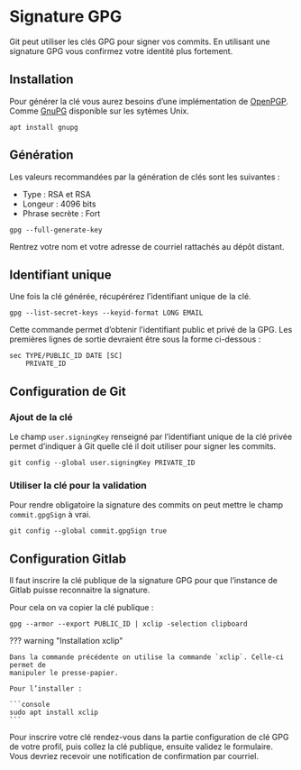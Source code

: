 # Signature GPG

Git peut utiliser les clés GPG pour signer vos commits. En utilisant une
signature GPG vous confirmez votre identité plus fortement.

## Installation

Pour générer la clé vous aurez besoins d’une implémentation de
[OpenPGP](https://www.ietf.org/rfc/rfc4880.txt). Comme
[GnuPG](https://gnupg.org/) disponible sur les sytèmes Unix.

```console
apt install gnupg
```

## Génération

Les valeurs recommandées par la génération de clés sont les suivantes :

- Type : RSA et RSA
- Longeur : 4096 bits
- Phrase secrète : Fort

```console
gpg --full-generate-key
```

Rentrez votre nom et votre adresse de courriel rattachés au dépôt distant.

## Identifiant unique

Une fois la clé générée, récupérérez l’identifiant unique de la clé.

```console
gpg --list-secret-keys --keyid-format LONG EMAIL
```

Cette commande permet d’obtenir l’identifiant public et privé de la GPG. Les
premières lignes de sortie devraient être sous la forme ci-dessous :

```
sec TYPE/PUBLIC_ID DATE [SC]
    PRIVATE_ID
```

## Configuration de Git

### Ajout de la clé

Le champ `user.signingKey` renseigné par l’identifiant unique de la clé privée
permet d’indiquer à Git quelle clé il doit utiliser pour signer les commits.

```console
git config --global user.signingKey PRIVATE_ID
```

### Utiliser la clé pour la validation

Pour rendre obligatoire la signature des commits on peut mettre le champ
`commit.gpgSign` à vrai.

```console
git config --global commit.gpgSign true
```

## Configuration Gitlab

Il faut inscrire la clé publique de la signature GPG pour que l’instance de
Gitlab puisse reconnaitre la signature.

Pour cela on va copier la clé publique :

```console
gpg --armor --export PUBLIC_ID | xclip -selection clipboard
```

??? warning "Installation xclip"

    Dans la commande précédente on utilise la commande `xclip`. Celle-ci permet de
    manipuler le presse-papier.

    Pour l’installer :

    ```console
    sudo apt install xclip
    ```

Pour inscrire votre clé rendez-vous dans la partie configuration de clé GPG de
votre profil, puis collez la clé publique, ensuite validez le formulaire. Vous devriez recevoir une notification de confirmation par courriel.
